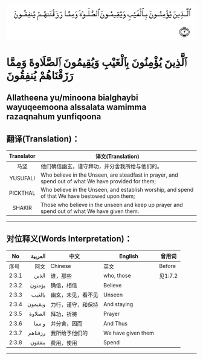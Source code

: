 ![002_003](images/002_003.gif)

# ٱلَّذِينَ يُؤْمِنُونَ بِٱلْغَيْبِ وَيُقِيمُونَ ٱلصَّلَاوةَ وَمِمَّا رَزَقْنَاهُمْ يُنفِقُونَ

## Allatheena yu/minoona bialghaybi wayuqeemoona alssalata wamimma razaqnahum yunfiqoona

## 翻译(Translation)：

| Translator | 译文(Translation)                                            |
|:----------:|------------------------------------------------------------|
| 马坚       | 他们确信幽玄，谨守拜功，并分舍我所给与他们的。               |
| YUSUFALI   | Who believe in the Unseen, are steadfast in prayer, and spend out of what We have provided for them; |
| PICKTHAL   | Who believe in the Unseen, and establish worship, and spend of that We have bestowed upon them; |
| SHAKIR     | Those who believe in the unseen and keep up prayer and spend out of what We have given them. |

---

## 对位释义(Words Interpretation)：

| No    | العربية | 中文               | English            | 曾用词  |
| ----- | -------:| ------------------ | ------------------ | ------- |
| 序号  | 阿文    | Chinese            | 英文               | Before  |
| 2:3.1 | الذين   | 谁，那些           | who, those         | 见1:7.2 |
| 2:3.2 | يؤمنون  | 确信，相信         | Believe            |         |
| 2:3.3 | بالغيب  | 幽玄，未见，看不见 | Unseen             |         |
| 2:3.4 | ويقيمون | 力行，谨守，和保持 | And staying        |         |
| 2:3.5 | الصلاوة | 拜功，祈祷         | Prayer             |         |
| 2:3.6 | و مما   | 并分舍，因而       | And Thus           |         |
| 2:3.7 | رزقناهم | 我所给予他们的     | We have given them |         |
| 2:3.8 | ينفقون  | 费用，使用         | Spend              |         |

---
